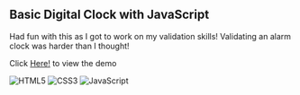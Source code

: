 ## Basic Digital Clock with JavaScript

Had fun with this as I got to work on my validation skills! Validating an alarm clock was harder than I thought!

Click <a href="https://enjaeantonio.github.io/digital-clock/">Here!</a> to view the demo

![HTML5](https://img.shields.io/badge/html5-%23E34F26.svg?style=for-the-badge&logo=html5&logoColor=white)
![CSS3](https://img.shields.io/badge/css3-%231572B6.svg?style=for-the-badge&logo=css3&logoColor=white)
![JavaScript](https://img.shields.io/badge/javascript-%23323330.svg?style=for-the-badge&logo=javascript&logoColor=%23F7DF1E)